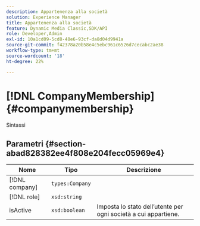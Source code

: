 ```yaml
---
description: Appartenenza alla società
solution: Experience Manager
title: Appartenenza alla società
feature: Dynamic Media Classic,SDK/API
role: Developer,Admin
exl-id: 10a1cd09-5cd8-48e6-93cf-da8d04d9941a
source-git-commit: f42378a20b58e4c5ebc961c6526d7cecabc2ae38
workflow-type: tm+mt
source-wordcount: '18'
ht-degree: 22%

---
```


# [!DNL CompanyMembership]{#companymembership}

Sintassi

## Parametri {#section-abad828382ee4f808e204fecc05969e4}

| Nome | Tipo | Descrizione |
|---|---|---|
| [!DNL company] | `types:Company` |  |
| [!DNL role] | `xsd:string` |  |
| isActive | `xsd:boolean` | Imposta lo stato dell’utente per ogni società a cui appartiene. |
